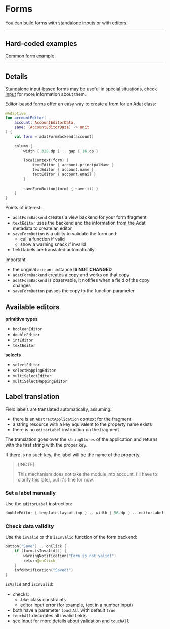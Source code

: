# Forms

You can build forms with standalone inputs or with editors.

---

## Hard-coded examples

[Common form example](actualize:///cookbook/form/example/common)

---

## Details

Standalone input-based forms may be useful in special situations, check [Input](input.md)
for more information about them.

Editor-based forms offer an easy way to create a from for an Adat class:

```kotlin
@Adaptive
fun accountEditor(
    account: AccountEditorData,
    save: (AccountEditorData) -> Unit
) {
    val form = adatFormBackend(account)
    
    column {
        width { 320.dp } .. gap { 16.dp }
    
        localContext(form) {
            textEditor { account.principalName }
            textEditor { account.name }
            textEditor { account.email }
        }
    
        saveFormButton(form) { save(it) }    
    }
}
```

Points of interest:

* `adatFormBackend` creates a view backend for your form fragment
* `textEditor` uses the backend and the information from the Adat metadata to create an editor
* `saveFormButton` is a utility to validate the form and:
  * call a function if valid
  * show a warning snack if invalid
* field labels are translated automatically

> [!IMPORTANT]
> 
> * the original `account` instance **IS NOT CHANGED**
> * `adatFormBackend` creates a copy and works on that copy
> * `adatFormBackend` is observable, it notifies when a field of the copy changes
> * `saveFormButton` passes the copy to the function parameter 
>

## Available editors

**primitive types**

* `booleanEditor`
* `doubleEditor`
* `intEditor`
* `textEditor`

**selects**

* `selectEditor`
* `selectMappingEditor`
* `multiSelectEditor`
* `multiSelectMappingEditor`

## Label translation

Field labels are translated automatically, assuming:

* there is an `AbstractApplication` context for the fragment
* a string resource with a key equivalent to the property name exists
* there is no `editorLabel` instruction on the fragment

The translation goes over the `stringStores` of the application and
returns with the first string with the proper key.

If there is no such key, the label will be the name of the property.

>
> [!NOTE]
>
> This mechanism does not take the module into account. I'll have to clarify this
> later, but it's fine for now.
>

### Set a label manually

Use the `editorLabel` instruction:

```kotlin
doubleEditor { template.layout.top } .. width { 56.dp } .. editorLabel("TOP")
```

### Check data validity

Use the `isValid` or the `isInvalid` function of the form backend:

```kotlin
button("Save") .. onClick {
    if (form.isInvalid()) {
        warningNotification("Form is not valid!")
        return@onClick
    }
    infoNotification("Saved!")
}
```

`isValid` and `isInvalid`:

- checks:
  - `Adat` class constraints
  - editor input error (for example, text in a number input)
- both have a parameter `touchAll` with default `true`
- `touchAll` decorates all invalid fields
- see [Input](input.md) for more details about validation and `touchAll`
